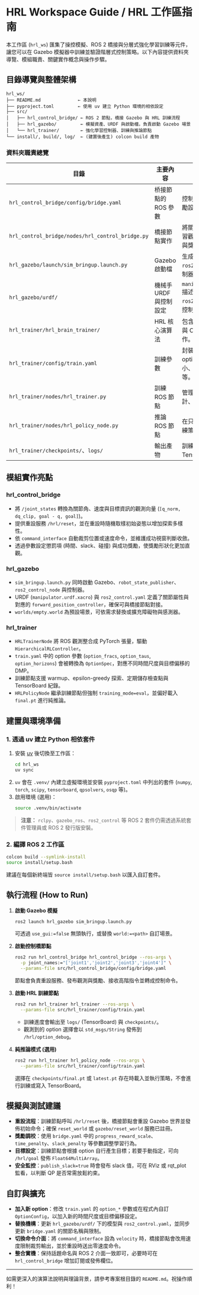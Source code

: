 # HRL Workspace Guide / HRL 工作區指南

本工作區 (`hrl_ws`) 匯集了操控模擬、ROS 2 橋接與分層式強化學習訓練等元件，讓您可以在 Gazebo 模擬器中訓練並驗證階層式控制策略。以下內容提供資料夾導覽、模組職責、關鍵實作概念與操作步驟。

## 目錄導覽與整體架構

```
hrl_ws/
├── README.md              ← 本說明
├── pyproject.toml         ← 使用 uv 建立 Python 環境的相依設定
├── src/
│   ├── hrl_control_bridge/ ← ROS 2 節點，橋接 Gazebo 與 HRL 訓練流程
│   ├── hrl_gazebo/         ← 模擬資產、URDF 與啟動檔，負責啟動 Gazebo 場景
│   └── hrl_trainer/        ← 強化學習控制器、訓練與推論節點
└── install/, build/, log/  ← (建置後產生) colcon build 產物
```

### 資料夾職責總覽

| 目錄 | 主要內容 | 說明 |
|------|----------|------|
| `hrl_control_bridge/config/bridge.yaml` | 桥接節點的 ROS 參數 | 控制頻率、關節限制、獎勵設計等皆在此定義。
| `hrl_control_bridge/nodes/hrl_control_bridge.py` | 橋接節點實作 | 將關節狀態轉換為強化學習觀測，並發布控制命令與獎勵。
| `hrl_gazebo/launch/sim_bringup.launch.py` | Gazebo 啟動檔 | 生成機器人、載入 `ros2_control`，並啟動控制器。
| `hrl_gazebo/urdf/` | 機械手 URDF 與控制設定 | `manipulator.urdf.xacro` 描述機械手，`ros2_control.yaml` 定義控制器與硬體介面。
| `hrl_trainer/hrl_brain_trainer/` | HRL 核心演算法 | 包含階層式 DQN、DMP 與 CBF-QP 安全層實作。
| `hrl_trainer/config/train.yaml` | 訓練參數 | 封裝節點參數，例如 option 集合、回放緩衝大小、TensorBoard 設定等。
| `hrl_trainer/nodes/hrl_trainer.py` | 訓練 ROS 節點 | 管理資料流程、回報統計、儲存檢查點。
| `hrl_trainer/nodes/hrl_policy_node.py` | 推論 ROS 節點 | 在只推論模式下載入已訓練策略並產生指令。
| `hrl_trainer/checkpoints/`、`logs/` | 輸出產物 | 訓練過程中儲存模型與 TensorBoard 記錄。

## 模組實作亮點

### hrl_control_bridge
* 將 `/joint_states` 轉換為關節角、速度與目標資訊的觀測向量 (`[q_norm, dq_clip, goal - q, goal]`)。
* 提供重設服務 `/hrl/reset`，並在重設時隨機取樣初始姿態以增加探索多樣性。
* 依 `command_interface` 自動裁剪位置或速度命令，並維護成功視窗判斷收斂。
* 透過參數設定懲罰項 (時間、slack、碰撞) 與成功獎勵，使獎勵形狀化更加直觀。

### hrl_gazebo
* `sim_bringup.launch.py` 同時啟動 Gazebo、`robot_state_publisher`、`ros2_control_node` 與控制器。
* URDF (`manipulator.urdf.xacro`) 與 `ros2_control.yaml` 定義了關節屬性與對應的 `forward_position_controller`，確保可與橋接節點對接。
* `worlds/empty.world` 為預設場景，可依需求替換或擴充障礙物與感測器。

### hrl_trainer
* `HRLTrainerNode` 將 ROS 觀測整合成 PyTorch 張量，驅動 `HierarchicalRLController`。
* `train.yaml` 中的 option 參數 (`option_fracs`, `option_taus`, `option_horizons`) 會被轉換為 `OptionSpec`，對應不同時間尺度與目標偏移的 DMP。
* 訓練節點支援 warmup、epsilon-greedy 探索、定期儲存檢查點與 TensorBoard 紀錄。
* `HRLPolicyNode` 繼承訓練節點但強制 `training_mode=eval`，並偏好載入 `final.pt` 進行純推論。

## 建置與環境準備

### 1. 透過 uv 建立 Python 相依套件
1. 安裝 [uv](https://github.com/astral-sh/uv) 後切換至工作區：
   ```bash
   cd hrl_ws
   uv sync
   ```
2. `uv` 會在 `.venv/` 內建立虛擬環境並安裝 `pyproject.toml` 中列出的套件 (`numpy`, `torch`, `scipy`, `tensorboard`, `qpsolvers`, `osqp` 等)。
3. 啟用環境 (選用)：
   ```bash
   source .venv/bin/activate
   ```
> **注意：** `rclpy`、`gazebo_ros`、`ros2_control` 等 ROS 2 套件仍需透過系統套件管理員或 ROS 2 發行版安裝。

### 2. 編譯 ROS 2 工作區
```bash
colcon build --symlink-install
source install/setup.bash
```
建議在每個新終端皆 `source install/setup.bash` 以匯入自訂套件。

## 執行流程 (How to Run)

1. **啟動 Gazebo 模擬**
   ```bash
   ros2 launch hrl_gazebo sim_bringup.launch.py
   ```
   可透過 `use_gui:=false` 無頭執行，或替換 `world:=<path>` 自訂場景。

2. **啟動控制橋節點**
   ```bash
   ros2 run hrl_control_bridge hrl_control_bridge --ros-args \
     -p joint_names:="['joint1','joint2','joint3','joint4']" \
     --params-file src/hrl_control_bridge/config/bridge.yaml
   ```
   節點會負責重設服務、發布觀測與獎勵、接收高階指令並轉成控制命令。

3. **啟動 HRL 訓練節點**
   ```bash
   ros2 run hrl_trainer hrl_trainer --ros-args \
     --params-file src/hrl_trainer/config/train.yaml
   ```
   * 訓練進度會輸出至 `logs/` (TensorBoard) 與 `checkpoints/`。
   * 觀測到的 option 選擇會以 `std_msgs/String` 發佈到 `/hrl/option_debug`。

4. **純推論模式 (選用)**
   ```bash
   ros2 run hrl_trainer hrl_policy_node --ros-args \
     --params-file src/hrl_trainer/config/train.yaml
   ```
   選擇在 `checkpoints/final.pt` 或 `latest.pt` 存在時載入並執行策略，不會進行訓練或寫入 TensorBoard。

## 模擬與測試建議

* **重設流程**：訓練節點呼叫 `/hrl/reset` 後，橋接節點會重設 Gazebo 世界並發佈初始命令；確保 `reset_world` 或 `gazebo/reset_world` 服務已註冊。
* **獎勵調校**：使用 `bridge.yaml` 中的 `progress_reward_scale`、`time_penalty`、`slack_penalty` 等參數調整學習行為。
* **目標設定**：訓練節點會根據 option 自行產生目標；若要手動指定，可向 `/hrl/goal` 發佈 `Float64MultiArray`。
* **安全監控**：`publish_slack=true` 時會發布 slack 值，可在 RViz 或 rqt_plot 監看，以判斷 QP 是否常需放鬆約束。

## 自訂與擴充

* **加入新 option**：修改 `train.yaml` 的 `option_*` 參數或在程式內自訂 `OptionConfig`，以加入新的時間尺度或目標偏移設定。
* **替換機構**：更新 `hrl_gazebo/urdf/` 下的模型與 `ros2_control.yaml`，並同步更新 `bridge.yaml` 的關節名稱與限制。
* **切換命令介面**：將 `command_interface` 設為 `velocity` 時，橋接節點會改用速度限制裁剪輸出，並於重設時送出零速度命令。
* **整合實機**：保持話題命名與 ROS 2 介面一致即可，必要時可在 `hrl_control_bridge` 增加訂閱或發佈欄位。

---
如需更深入的演算法說明與理論背景，請參考專案根目錄的 `README.md`。祝操作順利！
